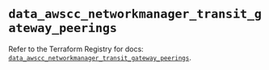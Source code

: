 # `data_awscc_networkmanager_transit_gateway_peerings`

Refer to the Terraform Registry for docs: [`data_awscc_networkmanager_transit_gateway_peerings`](https://registry.terraform.io/providers/hashicorp/awscc/0.70.0/docs/data-sources/networkmanager_transit_gateway_peerings).
